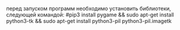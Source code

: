 
перед запуском программ необходимо установить библиотеки, следующей командой:
#pip3 install pygame && sudo apt-get install python3-tk && sudo apt-get install python3-pil python3-pil.imagetk
